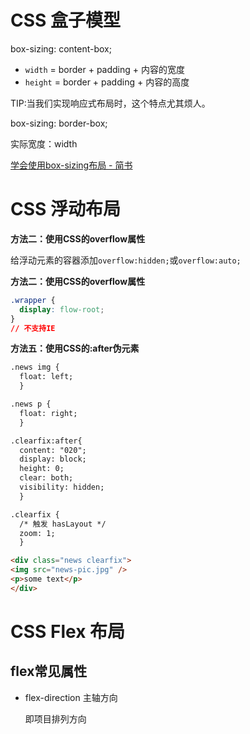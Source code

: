 # CSS 盒子模型

box-sizing: content-box;

- `width` = border + padding + 内容的宽度
- `height` = border + padding + 内容的高度

TIP:当我们实现响应式布局时，这个特点尤其烦人。

box-sizing: border-box;

实际宽度：width

[学会使用box-sizing布局 - 简书](https://www.jianshu.com/p/e2eb0d8c9de6)

# CSS 浮动布局

**方法二：使用CSS的overflow属性**

给浮动元素的容器添加`overflow:hidden;`或`overflow:auto;`

**方法二：使用CSS的overflow属性**

```css
.wrapper {
  display: flow-root;
}
// 不支持IE
```

**方法五：使用CSS的:after伪元素**

```html
.news img {
  float: left;
  }

.news p {
  float: right;
  }

.clearfix:after{
  content: "020"; 
  display: block; 
  height: 0; 
  clear: both; 
  visibility: hidden;  
  }

.clearfix {
  /* 触发 hasLayout */ 
  zoom: 1; 
  }

<div class="news clearfix">
<img src="news-pic.jpg" />
<p>some text</p>
</div>
```

# CSS Flex 布局

## flex常见属性

- flex-direction 主轴方向

  即项目排列方向
